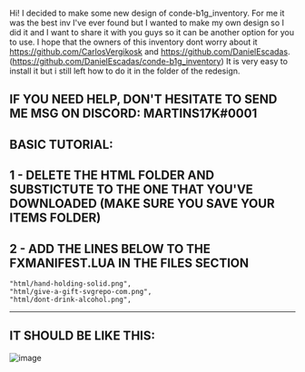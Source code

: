 Hi! I decided to make some new design of conde-b1g_inventory. For me it was the best inv I've ever found but I wanted to make my own design so I did it and I want to share it with you guys so it can be another option for you to use. I hope that the owners of this inventory dont worry about it https://github.com/CarlosVergikosk and https://github.com/DanielEscadas. (https://github.com/DanielEscadas/conde-b1g_inventory)
It is very easy to install it but i still left how to do it in the folder of the redesign.

IF YOU NEED HELP, DON'T HESITATE TO SEND ME MSG ON DISCORD: MARTINS17K#0001
----------------------
BASIC TUTORIAL:
-------------
1 - DELETE THE HTML FOLDER AND SUBSTICTUTE TO THE ONE THAT YOU'VE DOWNLOADED (MAKE SURE YOU SAVE YOUR ITEMS FOLDER)
---------------------------------------------------------------------
2 - ADD THE LINES BELOW TO THE FXMANIFEST.LUA IN THE FILES SECTION
------------
    "html/hand-holding-solid.png", 
    "html/give-a-gift-svgrepo-com.png",
    "html/dont-drink-alcohol.png",
---------------------------------------------------------------------
IT SHOULD BE LIKE THIS:
----------
![image](https://user-images.githubusercontent.com/81391342/112738983-c255cc80-8f5f-11eb-8a9a-d21d4245ef84.png)
